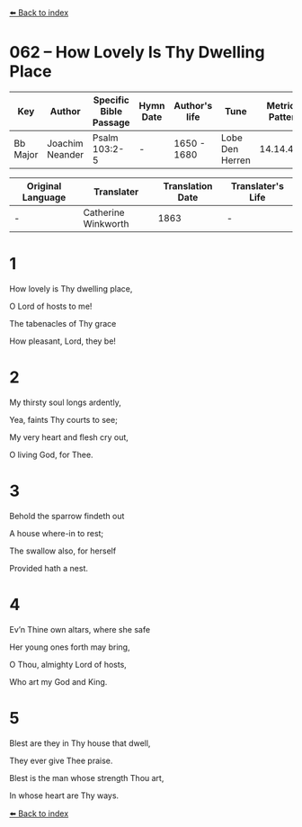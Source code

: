 [⬅️ Back to index](../README.md)

# 062 – How Lovely Is Thy Dwelling Place

Key | Author   | Specific Bible Passage     |Hymn Date |Author's life |Tune |Metrical Pattern   |Composer/Source                                                                                        
-- | --------- | ---------------------------|----------|--------------|-----|-------------------|-------------   
Bb Major  | Joachim Neander      | Psalm 103:2-5 | -  | 1650 - 1680 | Lobe Den Herren | 14.14.4.7.8 | Chorale Book for England, 1863 

Original Language | Translater | Translation Date   | Translater's Life     
----------------- | --------- | --------------------|-------------   
\-  | Catherine Winkworth      | 1863 | -  | 1827 - 1878 



# 1

How lovely is Thy dwelling place,

O Lord of hosts to me!

The tabenacles of Thy grace

How pleasant, Lord, they be!



# 2

My thirsty soul longs ardently,

Yea, faints Thy courts to see;

My very heart and flesh cry out,

O living God, for Thee.



# 3

Behold the sparrow findeth out

A house where-in to rest;

The swallow also, for herself

Provided hath a nest.



# 4

Ev’n Thine own altars, where she safe

Her young ones forth may bring,

O Thou, almighty Lord of hosts,

Who art my God and King.



# 5

Blest are they in Thy house that dwell,

They ever give Thee praise.

Blest is the man whose strength Thou art,

In whose heart are Thy ways.

[⬅️ Back to index](../README.md)
